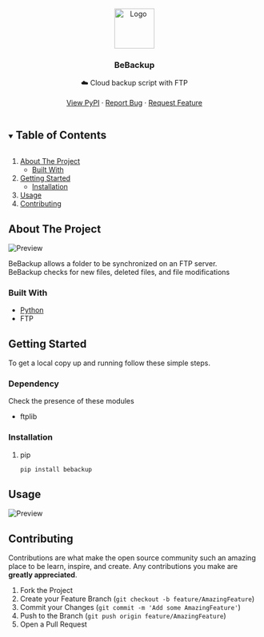 <!--
*** Thanks for checking out the Best-README-Template. If you have a suggestion
*** that would make this better, please fork the repo and create a pull request
*** or simply open an issue with the tag "enhancement".
*** Thanks again! Now go create something AMAZING! :D
***
***
***
*** To avoid retyping too much info. Do a search and replace for the following:
*** github_username, repo_name, twitter_handle, email, project_title, project_description
-->

<!-- PROJECT LOGO -->
<br />
<p align="center">
  <a href="https://github.com/valouugit/BeBackup">
    <img src="https://i.ibb.co/CQwRZ51/imageonline-co-roundcorner.png" alt="Logo" width="80" height="80">
  </a>

  <h3 align="center">BeBackup</h3>

  <p align="center">
    ☁️ Cloud backup script with FTP
    <br />
    <br />
    <a href="https://pypi.org/project/bebackup/">View PyPI</a>
    ·
    <a href="https://github.com/valouugit/BeBackup/issues">Report Bug</a>
    ·
    <a href="https://github.com/valouugit/BeBackup/issues">Request Feature</a>
  </p>
</p>



<!-- TABLE OF CONTENTS -->
<details open="open">
  <summary><h2 style="display: inline-block">Table of Contents</h2></summary>
  <ol>
    <li>
      <a href="#about-the-project">About The Project</a>
      <ul>
        <li><a href="#built-with">Built With</a></li>
      </ul>
    </li>
    <li>
      <a href="#getting-started">Getting Started</a>
      <ul>
        <li><a href="#installation">Installation</a></li>
      </ul>
    </li>
    <li><a href="#usage">Usage</a></li>
    <li><a href="#contributing">Contributing</a></li>
  </ol>
</details>



<!-- ABOUT THE PROJECT -->
## About The Project

<img src="https://i.ibb.co/T412mYv/Capture-d-cran-2021-07-12-151357.png" alt="Preview">

BeBackup allows a folder to be synchronized on an FTP server. <br>
BeBackup checks for new files, deleted files, and file modifications


### Built With

* [Python](https://www.python.org/)
* FTP



<!-- GETTING STARTED -->
## Getting Started

To get a local copy up and running follow these simple steps.

### Dependency
Check the presence of these modules
* ftplib

### Installation

1. pip
   ```sh
   pip install bebackup
   ```



<!-- USAGE EXAMPLES -->
## Usage

<img src="https://i.ibb.co/JQtkkSZ/Capture-d-cran-2021-07-12-152701.png" alt="Preview">

<!-- CONTRIBUTING -->
## Contributing

Contributions are what make the open source community such an amazing place to be learn, inspire, and create. Any contributions you make are **greatly appreciated**.

1. Fork the Project
2. Create your Feature Branch (`git checkout -b feature/AmazingFeature`)
3. Commit your Changes (`git commit -m 'Add some AmazingFeature'`)
4. Push to the Branch (`git push origin feature/AmazingFeature`)
5. Open a Pull Request
